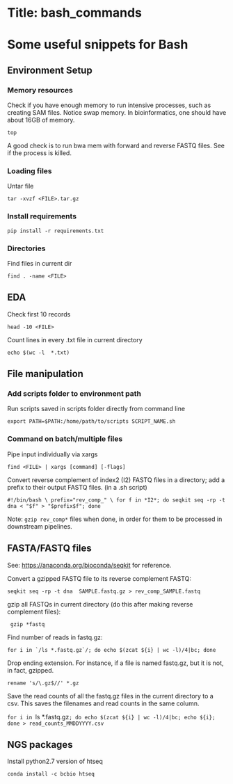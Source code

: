 # Title: bash_commands

# Some useful snippets for Bash

## Environment Setup

### Memory resources
  Check if you have enough memory to run intensive processes, such as creating SAM files. Notice swap memory. In bioinformatics, one should have about 16GB of memory.
  
  `top`
  
  A good check is to run bwa mem with forward and reverse FASTQ files. See if the process is killed. 

### Loading files
  Untar file
  
  `tar -xvzf <FILE>.tar.gz`

### Install requirements

  `pip install -r requirements.txt`

### Directories
  Find files in current dir
  
  `find . -name <FILE>`

## EDA
  Check first 10 records
  
  `head -10 <FILE>`
  
  Count lines in every .txt file in current directory
  
  `echo $(wc -l  *.txt) `

## File manipulation

### Add scripts folder to environment path
  Run scripts saved in scripts folder directly from command line
  
  `export PATH=$PATH:/home/path/to/scripts
  SCRIPT_NAME.sh`

### Command on batch/multiple files
  Pipe input individually via xargs
  
  `find <FILE> | xargs [command] [-flags]`
  
  Convert reverse complement of index2 (I2) FASTQ files in a directory; add a prefix to their output FASTQ files.
  (in a .sh script)
  
  `#!/bin/bash \
  prefix="rev_comp_" \
  for f in *I2*; do seqkit seq -rp -t dna < "$f" > "$prefix$f"; done`
  
  Note: `gzip rev_comp*` files when done, in order for them to be processed in downstream pipelines.
  
## FASTA/FASTQ files
  See: https://anaconda.org/bioconda/seqkit for reference.
  
  Convert a gzipped FASTQ file to its reverse complement FASTQ:
  
  `
  seqkit seq -rp -t dna  SAMPLE.fastq.gz > rev_comp_SAMPLE.fastq  
  `
  
  gzip all FASTQs in current directory (do this after making reverse complement files):
  
  ` 
  gzip *fastq
  `
  
  Find number of reads in fastq.gz:
  
  ``for i in `/ls *.fastq.gz`/; do echo $(zcat ${i} | wc -l)/4|bc; done``
  
  Drop ending extension. For instance, if a file is named fastq.gz, but it is not, in fact, gzipped.
  
  `rename 's/\.gz$//' *.gz`

  Save the read counts of all the fastq.gz files in the current directory to a csv. This saves the filenames and read counts in the same column. 
  
  `for i in `ls *.fastq.gz`; do echo $(zcat ${i} | wc -l)/4|bc; echo ${i}; done > read_counts_MMDDYYYY.csv`

 ## NGS packages
  Install python2.7 version of htseq
  
  `conda install -c bcbio htseq`


